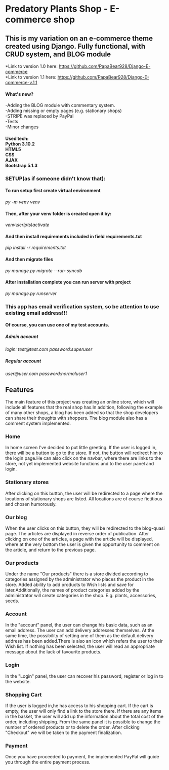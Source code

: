<h1> Predatory Plants Shop - E-commerce shop </h1>
<h2> This is my variation on an e-commerce theme created using Django. Fully functional, with CRUD system, and BLOG module </h2>

*Link to version 1.0 here: https://github.com/PapaBear928/Django-E-commerce<br>
*Link to version 1.1 here: https://github.com/PapaBear928/Django-E-commerce-v.1.1



<h4>What's new?</h4>
-Adding the BLOG module with commentary system.<br>
-Adding missing or empty pages (e.g. stationary shops)<br>
-STRIPE was replaced by PayPal<br>
-Tests<br>
-Minor changes<br>



<h4>Used tech:<br>
Python 3.10.2<br>
HTML5<br>
CSS<br>
AJAX<br>
Bootstrap 5.1.3<br></h4>


<h3>SETUP(as if someone didn't know that):</h3>

<h4>To run setup first create virtual environment</h4>
<i>py -m venv venv</i>

<h4>Then, after your venv folder is created open it by: </h4>
<i>venv\scripts\activate</i>

<h4>And then install requirements included in field requirements.txt </h4>
<i>pip install -r requirements.txt</i>

<h4>And then migrate files </h4>
<i>py manage.py migrate --run-syncdb</i>

<h4>After installation complete you can run server with project </h4>
<i>py manage.py runserver</i>

<h3>This app has email verification system, so be attention to use existing email address!!!</h3>

<h4>Of course, you can use one of my test accounts.</h4>
<h5>Admin account</h5>
<i>login: test@test.com	  password:superuser </i>


<h5>Regular account</h5>
<i>user@user.com  password:normaluser1</i>


<h2>Features</h2>
The main feature of this project was creating an online store, which will include all features that the real shop has.In addition, following the example of many other shops, a blog has been added so that the shop developers can share their thoughts with shoppers. The blog module also has a comment system implemented.

<h3>Home</h3>
In home screen I've decided to put little greeting. If the user is logged in, there will be a button to go to the store. If not, the button will redirect him to the login page.He can also click on the navbar, where there are links to the store, not yet implemented website functions and to the user panel and login.

<h3>Stationary stores</h3>
After clicking on this button, the user will be redirected to a page where the locations of stationary shops are listed. All locations are of course fictitious and chosen humorously.

<h3>Our blog</h3>
When the user clicks on this button, they will be redirected to the blog-quasi page. The articles are displayed in reverse order of publication. After clicking on one of the articles, a page with the article will be displayed, where at the very bottom the user is given the opportunity to comment on the article, and return to the previous page.

<h3>Our products</h3>
Under the name "Our products" there is a store divided according to categories assigned by the administrator who places the product in the store. Added ability to add products to Wish lists and save for later.Additionally, the names of product categories added by the administrator will create categories in the shop. E.g. plants, accessories, seeds.

<h3>Account</h3>
In the "account" panel, the user can change his basic data, such as an email address. The user can add delivery addresses themselves. At the same time, the possibility of setting one of them as the default delivery address has been added.There is also an icon which refers the user to their Wish list. If nothing has been selected, the user will read an appropriate message about the lack of favourite products.

<h3>Login</h3>
In the "Login" panel, the user can recover his password, register or log in to the website.

<h3>Shopping Cart</h3>
If the user is logged in,he has access to his shopping cart. If the cart is empty, the user will only find a link to the store there. If there are any items in the basket, the user will add up the information about the total cost of the order, including shipping. From the same panel it is possible to change the number of ordered products or to delete the order. After clicking "Checkout" we will be taken to the payment finalization.

<h3>Payment</h3>
Once you have proceeded to payment, the implemented PayPal will guide you through the entire payment process.


